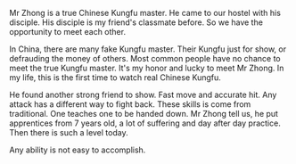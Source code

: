 Mr Zhong is a true Chinese Kungfu master. He came to our hostel with his disciple. His disciple is my friend's classmate before. So we have the opportunity to meet each other.

In China, there are many fake Kungfu master. Their Kungfu just for show, or defrauding the money of others. Most common people have no chance to meet the true Kungfu master. It's my honor and lucky to meet Mr Zhong. In my life, this is the first time to watch real Chinese Kungfu.

He found another strong friend to show. Fast move and accurate hit. Any attack has a different way to fight back. These skills is come from traditional. One teaches one to be handed down. Mr Zhong tell us, he put apprentices from 7 years old, a lot of suffering and day after day practice. Then there is such a level today.

Any ability is not easy to accomplish. 
